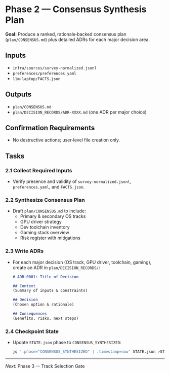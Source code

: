 # Phase 2 — Consensus Synthesis Plan

**Goal:** Produce a ranked, rationale‑backed consensus plan (`plan/CONSENSUS.md`) plus detailed ADRs for each major decision area.

## Inputs
- `infra/sources/survey-normalized.jsonl`
- `preferences/preferences.yaml`
- `llm-laptop/FACTS.json`

## Outputs
- `plan/CONSENSUS.md`
- `plan/DECISION_RECORDS/ADR-XXXX.md` (one ADR per major choice)

## Confirmation Requirements
- No destructive actions; user‑level file creation only.

## Tasks

### 2.1 Collect Required Inputs
- Verify presence and validity of `survey-normalized.jsonl`, `preferences.yaml`, and `FACTS.json`.

### 2.2 Synthesize Consensus Plan
- Draft `plan/CONSENSUS.md` to include:
  - Primary & secondary OS tracks
  - GPU driver strategy
  - Dev toolchain inventory
  - Gaming stack overview
  - Risk register with mitigations

### 2.3 Write ADRs
- For each major decision (OS track, GPU driver, toolchain, gaming), create an ADR in `plan/DECISION_RECORDS/`:
  ```markdown
  # ADR-0001: Title of Decision

  ## Context
  (Summary of inputs & constraints)

  ## Decision
  (Chosen option & rationale)

  ## Consequences
  (Benefits, risks, next steps)
  ```

### 2.4 Checkpoint State
- Update `STATE.json` phase to `CONSENSUS_SYNTHESIZED`:
  ```bash
  jq '.phase="CONSENSUS_SYNTHESIZED" | .timestamp=now' STATE.json >STATE.tmp && mv STATE.tmp STATE.json
  ```

---

*Next:* Phase 3 — Track Selection Gate
